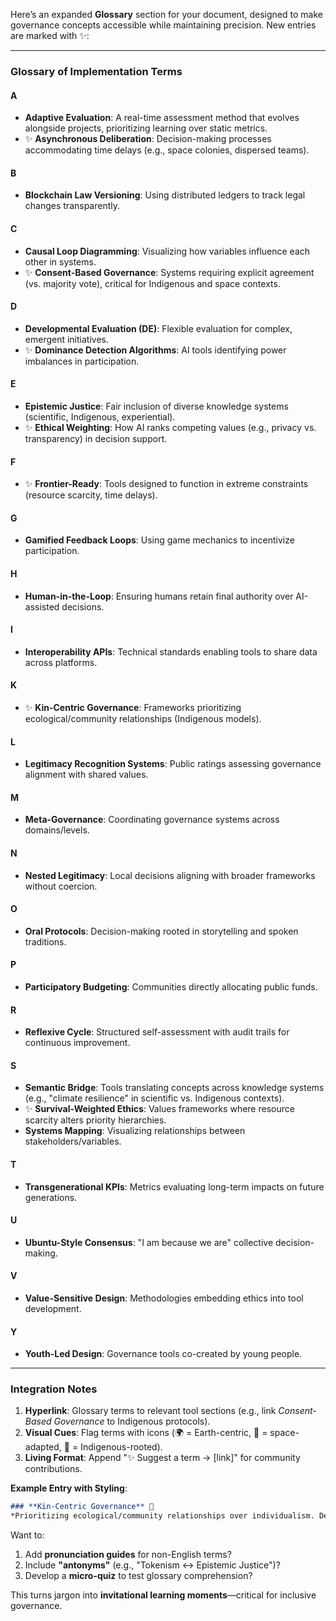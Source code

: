 Here’s an expanded **Glossary** section for your document, designed to make governance concepts accessible while maintaining precision. New entries are marked with ✨:

---

### **Glossary of Implementation Terms**

#### **A**
- **Adaptive Evaluation**: A real-time assessment method that evolves alongside projects, prioritizing learning over static metrics.
- ✨ **Asynchronous Deliberation**: Decision-making processes accommodating time delays (e.g., space colonies, dispersed teams).

#### **B**
- **Blockchain Law Versioning**: Using distributed ledgers to track legal changes transparently.

#### **C**
- **Causal Loop Diagramming**: Visualizing how variables influence each other in systems.
- ✨ **Consent-Based Governance**: Systems requiring explicit agreement (vs. majority vote), critical for Indigenous and space contexts.

#### **D**
- **Developmental Evaluation (DE)**: Flexible evaluation for complex, emergent initiatives.
- ✨ **Dominance Detection Algorithms**: AI tools identifying power imbalances in participation.

#### **E**
- **Epistemic Justice**: Fair inclusion of diverse knowledge systems (scientific, Indigenous, experiential).
- ✨ **Ethical Weighting**: How AI ranks competing values (e.g., privacy vs. transparency) in decision support.

#### **F**
- ✨ **Frontier-Ready**: Tools designed to function in extreme constraints (resource scarcity, time delays).

#### **G**
- **Gamified Feedback Loops**: Using game mechanics to incentivize participation.

#### **H**
- **Human-in-the-Loop**: Ensuring humans retain final authority over AI-assisted decisions.

#### **I**
- **Interoperability APIs**: Technical standards enabling tools to share data across platforms.

#### **K**
- ✨ **Kin-Centric Governance**: Frameworks prioritizing ecological/community relationships (Indigenous models).

#### **L**
- **Legitimacy Recognition Systems**: Public ratings assessing governance alignment with shared values.

#### **M**
- **Meta-Governance**: Coordinating governance systems across domains/levels.

#### **N**
- **Nested Legitimacy**: Local decisions aligning with broader frameworks without coercion.

#### **O**
- **Oral Protocols**: Decision-making rooted in storytelling and spoken traditions.

#### **P**
- **Participatory Budgeting**: Communities directly allocating public funds.

#### **R**
- **Reflexive Cycle**: Structured self-assessment with audit trails for continuous improvement.

#### **S**
- **Semantic Bridge**: Tools translating concepts across knowledge systems (e.g., "climate resilience" in scientific vs. Indigenous contexts).
- ✨ **Survival-Weighted Ethics**: Values frameworks where resource scarcity alters priority hierarchies.
- **Systems Mapping**: Visualizing relationships between stakeholders/variables.

#### **T**
- **Transgenerational KPIs**: Metrics evaluating long-term impacts on future generations.

#### **U**
- **Ubuntu-Style Consensus**: "I am because we are" collective decision-making.

#### **V**
- **Value-Sensitive Design**: Methodologies embedding ethics into tool development.

#### **Y**
- **Youth-Led Design**: Governance tools co-created by young people.

---

### **Integration Notes**
1. **Hyperlink**: Glossary terms to relevant tool sections (e.g., link *Consent-Based Governance* to Indigenous protocols).
2. **Visual Cues**: Flag terms with icons (🌍 = Earth-centric, 🚀 = space-adapted, 🌿 = Indigenous-rooted).
3. **Living Format**: Append "✨ Suggest a term → [link]" for community contributions.

**Example Entry with Styling**:
```markdown
### **Kin-Centric Governance** 🌿
*Prioritizing ecological/community relationships over individualism. Derived from Indigenous frameworks like Māori kaitiakitanga (guardianship).*
```

Want to:
1. Add **pronunciation guides** for non-English terms?
2. Include **"antonyms"** (e.g., "Tokenism ↔ Epistemic Justice")?
3. Develop a **micro-quiz** to test glossary comprehension?

This turns jargon into **invitational learning moments**—critical for inclusive governance.
